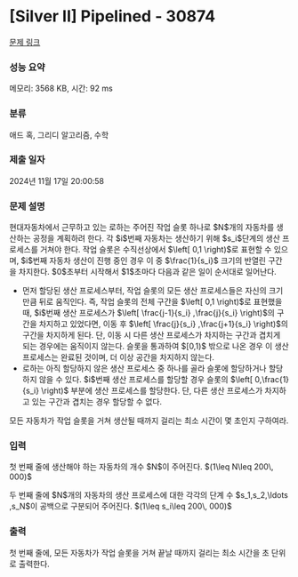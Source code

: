 # [Silver II] Pipelined - 30874 

[문제 링크](https://www.acmicpc.net/problem/30874) 

### 성능 요약

메모리: 3568 KB, 시간: 92 ms

### 분류

애드 혹, 그리디 알고리즘, 수학

### 제출 일자

2024년 11월 17일 20:00:58

### 문제 설명

<p>현대자동차에서 근무하고 있는 로하는 주어진 작업 슬롯 하나로 $N$개의 자동차를 생산하는 공정을 계획하려 한다. 각 $i$번째 자동차는 생산하기 위해 $s_i$단계의 생산 프로세스를 거쳐야 한다. 작업 슬롯은 수직선상에서 $\left[ 0,1 \right)$로 표현할 수 있으며, $i$번째 자동차 생산이 진행 중인 경우 이 중 $\frac{1}{s_i}$ 크기의 반열린 구간을 차지한다. $0$초부터 시작해서 $1$초마다 다음과 같은 일이 순서대로 일어난다.</p>

<ul>
	<li>먼저 할당된 생산 프로세스부터, 작업 슬롯의 모든 생산 프로세스들은 자신의 크기만큼 뒤로 움직인다. 즉, 작업 슬롯의 전체 구간을 $\left[ 0,1 \right)$로 표현했을 때, $i$번째 생산 프로세스가 $\left[ \frac{j-1}{s_i} ,\frac{j}{s_i} \right)$의 구간을 차지하고 있었다면, 이동 후 $\left[ \frac{j}{s_i} ,\frac{j+1}{s_i} \right)$의 구간을 차지하게 된다. 단, 이동 시 다른 생산 프로세스가 차지하는 구간과 겹치게 되는 경우에는 움직이지 않는다. 슬롯을 통과하여 $[0,1)$ 밖으로 나온 경우 이 생산 프로세스는 완료된 것이며, 더 이상 공간을 차지하지 않는다.</li>
	<li>로하는 아직 할당하지 않은 생산 프로세스 중 하나를 골라 슬롯에 할당하거나 할당하지 않을 수 있다. $i$번째 생산 프로세스를 할당할 경우 슬롯의 $\left[ 0,\frac{1}{s_i} \right)$ 부분에 생산 프로세스를 할당한다. 단, 다른 생산 프로세스가 차지하고 있는 구간과 겹치는 경우 할당할 수 없다.</li>
</ul>

<p>모든 자동차가 작업 슬롯을 거쳐 생산될 때까지 걸리는 최소 시간이 몇 초인지 구하여라.</p>

### 입력 

 <p>첫 번째 줄에 생산해야 하는 자동차의 개수 $N$이 주어진다. $(1\leq N\leq 200\, 000)$</p>

<p>두 번째 줄에 $N$개의 자동차의 생산 프로세스에 대한 각각의 단계 수 $s_1,s_2,\ldots ,s_N$이 공백으로 구분되어 주어진다. $(1\leq s_i\leq 200\, 000)$</p>

### 출력 

 <p>첫 번째 줄에, 모든 자동차가 작업 슬롯을 거쳐 끝날 때까지 걸리는 최소 시간을 초 단위로 출력한다.</p>

